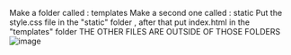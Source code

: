 Make a folder called : templates
Make a second one called : static
Put the style.css file in the "static" folder , after that put index.html in the "templates" folder
THE OTHER FILES ARE OUTSIDE OF THOSE FOLDERS
![image](https://github.com/user-attachments/assets/be601871-7ac0-4c85-92aa-f645af5bceac)
